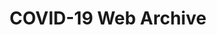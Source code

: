 ---
abstract: null
creators:
- Donova, Lori
date: null
document_url: https://services.phaidra.univie.ac.at/api/object/o:1424695/download
grand_parent: iPRES
institutions:
- Web Archiving & Data Services,Internet Archive
keywords: []
landing_page_url: https://phaidra.univie.ac.at/o:1424695
language: eng
layout: publication
license: All rights reserved
notes_url: null
parent: iPRES 2021
publication_type: lightning talk
size: 51172
slides_url: null
source_name: iPRES
stream_url: null
title: COVID-19 Web Archive
year: 2021
---